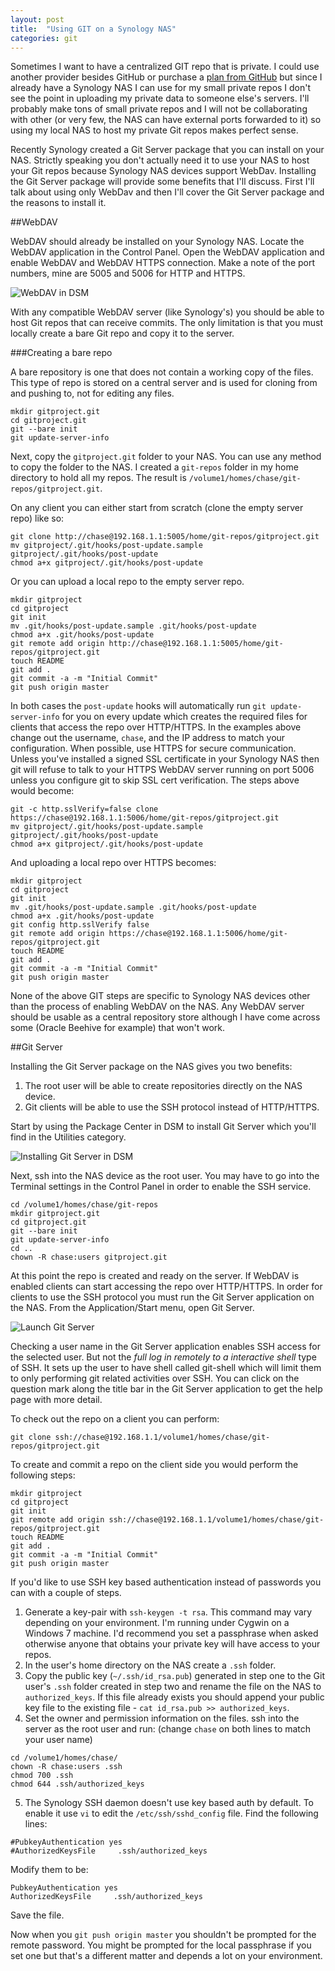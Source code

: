 ```yaml
---
layout: post
title:  "Using GIT on a Synology NAS"
categories: git
---
```


Sometimes I want to have a centralized GIT repo that is private. I could use another provider besides GitHub or purchase a [plan from GitHub](https://github.com/pricing) but since I already have a Synology NAS I can use for my small private repos I don't see the point in uploading my private data to someone else's servers. I'll probably make tons of small private repos and I will not be collaborating with other (or very few, the NAS can have external ports forwarded to it) so using my local NAS to host my private Git repos makes perfect sense.

Recently Synology created a Git Server package that you can install on your NAS. Strictly speaking you don't actually need it to use your NAS to host your Git repos because Synology NAS devices support WebDav. Installing the Git Server package will provide some benefits that I'll discuss. First I'll talk about using only WebDav and then I'll cover the Git Server package and the reasons to install it.

##WebDAV

WebDAV should already be installed on your Synology NAS. Locate the WebDAV application in the Control Panel. Open the WebDAV application and enable WebDAV and WebDAV HTTPS connection. Make a note of the port numbers, mine are 5005 and 5006 for HTTP and HTTPS.

![WebDAV in DSM](/assets/synology-webdav.png)

With any compatible WebDAV server (like Synology's) you should be able to host Git repos that can receive commits. The only limitation is that you must locally create a bare Git repo and copy it to the server.

###Creating a bare repo

A bare repository is one that does not contain a working copy of the files. This type of repo is stored on a central server and is used for cloning from and pushing to, not for editing any files.

    mkdir gitproject.git
    cd gitproject.git
    git --bare init
    git update-server-info


Next, copy the `gitproject.git` folder to your NAS. You can use any method to copy the folder to the NAS. I created a `git-repos` folder in my home directory to hold all my repos. The result is `/volume1/homes/chase/git-repos/gitproject.git`.

On any client you can either start from scratch (clone the empty server repo) like so:

    git clone http://chase@192.168.1.1:5005/home/git-repos/gitproject.git
    mv gitproject/.git/hooks/post-update.sample gitproject/.git/hooks/post-update
    chmod a+x gitproject/.git/hooks/post-update

Or you can upload a local repo to the empty server repo.

    mkdir gitproject
    cd gitproject
    git init
    mv .git/hooks/post-update.sample .git/hooks/post-update
    chmod a+x .git/hooks/post-update
    git remote add origin http://chase@192.168.1.1:5005/home/git-repos/gitproject.git
    touch README
    git add .
    git commit -a -m "Initial Commit"
    git push origin master

In both cases the `post-update` hooks will automatically run `git update-server-info` for you on every update which creates the required files for clients that access the repo over HTTP/HTTPS. In the examples above change out the username, `chase`, and the IP address to match your configuration. When possible, use HTTPS for secure communication. Unless you've installed a signed SSL certificate in your Synology NAS then git will refuse to talk to your HTTPS WebDAV server running on port 5006 unless you configure git to skip SSL cert verification. The steps above would become:

    git -c http.sslVerify=false clone https://chase@192.168.1.1:5006/home/git-repos/gitproject.git
    mv gitproject/.git/hooks/post-update.sample gitproject/.git/hooks/post-update
    chmod a+x gitproject/.git/hooks/post-update

And uploading a local repo over HTTPS becomes:

    mkdir gitproject
    cd gitproject
    git init
    mv .git/hooks/post-update.sample .git/hooks/post-update
    chmod a+x .git/hooks/post-update
    git config http.sslVerify false
    git remote add origin https://chase@192.168.1.1:5006/home/git-repos/gitproject.git
    touch README
    git add .
    git commit -a -m "Initial Commit"
    git push origin master

None of the above GIT steps are specific to Synology NAS devices other than the process of enabling WebDAV on the NAS. Any WebDAV server should be usable as a central repository store although I have come across some (Oracle Beehive for example) that won't work.


##Git Server

Installing the Git Server package on the NAS gives you two benefits:

1. The root user will be able to create repositories directly on the NAS device.
2. Git clients will be able to use the SSH protocol instead of HTTP/HTTPS.

Start by using the Package Center in DSM to install Git Server which you'll find in the Utilities category.

![Installing Git Server in DSM](/assets/synology-install-git-server.png)

Next, ssh into the NAS device as the root user. You may have to go into the Terminal settings in the Control Panel in order to enable the SSH service.

    cd /volume1/homes/chase/git-repos
    mkdir gitproject.git
    cd gitproject.git
    git --bare init
    git update-server-info
    cd ..
    chown -R chase:users gitproject.git

At this point the repo is created and ready on the server. If WebDAV is enabled clients can start accessing the repo over HTTP/HTTPS. In order for clients to use the SSH protocol you must run the Git Server application on the NAS. From the Application/Start menu, open Git Server.

![Launch Git Server](/assets/synology-git-server.png)

Checking a user name in the Git Server application enables SSH access for the selected user. But not the *full log in remotely to a interactive shell* type of SSH. It sets up the user to have shell called git-shell which will limit them to only performing git related activities over SSH. You can click on the question mark along the title bar in the Git Server application to get the help page with more detail.

To check out the repo on a client you can perform:

    git clone ssh://chase@192.168.1.1/volume1/homes/chase/git-repos/gitproject.git

To create and commit a repo on the client side you would perform the following steps:

    mkdir gitproject
    cd gitproject
    git init
    git remote add origin ssh://chase@192.168.1.1/volume1/homes/chase/git-repos/gitproject.git
    touch README
    git add .
    git commit -a -m "Initial Commit"
    git push origin master

If you'd like to use SSH key based authentication instead of passwords you can with a couple of steps.

1. Generate a key-pair with `ssh-keygen -t rsa`. This command may vary depending on your environment. I'm running under Cygwin on a Windows 7 machine. I'd recommend you set a passphrase when asked otherwise anyone that obtains your private key will have access to your repos.
2. In the user's home directory on the NAS create a `.ssh` folder.
3. Copy the public key (`~/.ssh/id_rsa.pub`) generated in step one to the Git user's `.ssh` folder created in step two and rename the file on the NAS to `authorized_keys`. If this file already exists you should append your public key file to the existing file - `cat id_rsa.pub >> authorized_keys`.
4. Set the owner and permission information on the files. ssh into the server as the root user and run: (change `chase` on both lines to match your user name)
    
<pre><code>cd /volume1/homes/chase/
chown -R chase:users .ssh
chmod 700 .ssh
chmod 644 .ssh/authorized_keys</code></pre>

5. The Synology SSH daemon doesn't use key based auth by default. To enable it use `vi` to edit the `/etc/ssh/sshd_config` file. Find the following lines:

<pre><code>#PubkeyAuthentication yes
#AuthorizedKeysFile     .ssh/authorized_keys</code></pre>

Modify them to be:

<pre><code>PubkeyAuthentication yes
AuthorizedKeysFile     .ssh/authorized_keys</code></pre>

Save the file.

Now when you `git push origin master` you shouldn't be prompted for the remote password. You might be prompted for the local passphrase if you set one but that's a different matter and depends a lot on your environment.
